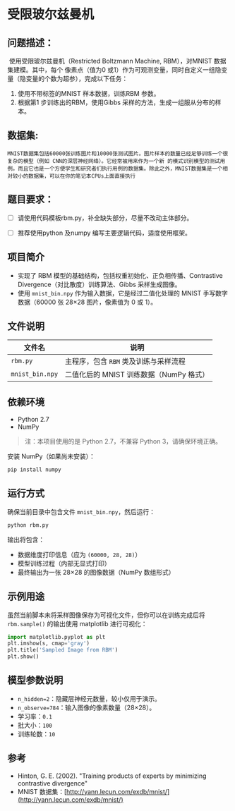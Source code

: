 # 受限玻尔兹曼机



## 问题描述：

​	使用受限玻尔兹曼机（Restricted Boltzmann Machine, RBM），对MNIST 数据集建模。其中，每个
像素点（值为0 或1）作为可观测变量，同时自定义一组隐变量（隐变量的个数为超参），完成以下任务：

1. 使用不带标签的MNIST 样本数据，训练RBM 参数。
2. 根据第1 步训练出的RBM，使用Gibbs 采样的方法，生成一组服从分布的样本。






## 数据集: 

 	MNIST数据集包括60000张训练图片和10000张测试图片。图片样本的数量已经足够训练一个很复杂的模型（例如 CNN的深层神经网络）。它经常被用来作为一个新 的模式识别模型的测试用例。而且它也是一个方便学生和研究者们执行用例的数据集。除此之外，MNIST数据集是一个相对较小的数据集，可以在你的笔记本CPUs上面直接执行





## 题目要求： 

- [ ] 请使用代码模板rbm.py，补全缺失部分，尽量不改动主体部分。
- [ ] 推荐使用python 及numpy 编写主要逻辑代码，适度使用框架。





## 项目简介

* 实现了 RBM 模型的基础结构，包括权重初始化、正负相传播、Contrastive Divergence（对比散度）训练算法、Gibbs 采样生成图像。
* 使用 `mnist_bin.npy` 作为输入数据，它是经过二值化处理的 MNIST 手写数字数据（60000 张 28×28 图片，像素值为 0 或 1）。

## 文件说明

| 文件名             | 说明                         |
| --------------- | -------------------------- |
| `rbm.py`        | 主程序，包含 `RBM` 类及训练与采样流程     |
| `mnist_bin.npy` | 二值化后的 MNIST 训练数据（NumPy 格式） |

## 依赖环境

* Python 2.7
* NumPy

>  注：本项目使用的是 Python 2.7，不兼容 Python 3，请确保环境正确。

安装 NumPy（如果尚未安装）：

```bash
pip install numpy
```

## 运行方式

确保当前目录中包含文件 `mnist_bin.npy`，然后运行：

```bash
python rbm.py
```

输出将包含：

* 数据维度打印信息（应为 `(60000, 28, 28)`）
* 模型训练过程（内部无显式打印）
* 最终输出为一张 28×28 的图像数据（NumPy 数组形式）

## 示例用途

虽然当前脚本未将采样图像保存为可视化文件，但你可以在训练完成后将 `rbm.sample()` 的输出使用 matplotlib 进行可视化：

```python
import matplotlib.pyplot as plt
plt.imshow(s, cmap='gray')
plt.title('Sampled Image from RBM')
plt.show()
```

## 模型参数说明

* `n_hidden=2`：隐藏层神经元数量，较小仅用于演示。
* `n_observe=784`：输入图像的像素数量（28×28）。
* 学习率：`0.1`
* 批大小：`100`
* 训练轮数：`10`

## 参考

* Hinton, G. E. (2002). "Training products of experts by minimizing contrastive divergence"
* MNIST 数据集：[http://yann.lecun.com/exdb/mnist/](http://yann.lecun.com/exdb/mnist/)
